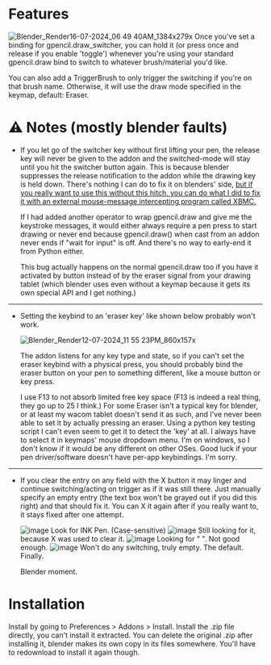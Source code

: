 # Features
![Blender_Render16-07-2024_06 49 40AM_1384x279x](https://github.com/user-attachments/assets/71c71687-2ea3-4c54-8df1-9b26de5f9d9a)
Once you've set a binding for gpencil.draw_switcher, you can hold it (or press once and release if you enable 'toggle') whenever you're using your standard gpencil.draw bind to switch to whatever brush/material you'd like.

You can also add a TriggerBrush to only trigger the switching if you're on that brush name. Otherwise, it will use the draw mode specified in the keymap, default: Eraser.
# ⚠ Notes (mostly blender faults)
- If you let go of the switcher key without first lifting your pen, the release key will never be given to the addon and the switched-mode will stay until you hit the switcher button again.
  This is because blender suppresses the release notification to the addon while the drawing key is held down. There's nothing I can do to fix it on blenders' side, [but if you really want to use this without this hitch, you can do what I did to fix it with an external mouse-message intercepting program called XBMC.](https://github.com/Splits285/Gpencil_draw_switcher/wiki/A-trick-to-avoid-your-eraser-button-lifting-before-your-pen-(requires-an-external-app))

  If I had added another operator to wrap gpencil.draw and give me the keystroke messages, it would either always require a pen press to start drawing or never end because gpencil.draw() when cast from an addon never ends if "wait for input" is off. And there's no way to early-end it from Python either.
  
  This bug actually happens on the normal gpencil.draw too if you have it activated by button instead of by the eraser signal from your drawing tablet (which blender uses even without a keymap because it gets its own special API and I get nothing.)
****
- Setting the keybind to an 'eraser key' like shown below probably won't work.

  ![Blender_Render12-07-2024_11 55 23PM_860x157x](https://github.com/user-attachments/assets/7899484e-99e9-4b84-baab-63e04552bb1b)

  The addon listens for any key type and state, so if you can't set the eraser keybind with a physical press, you should probably bind the eraser button on your pen to something different, like a mouse button or key press.

  I use F13 to not absorb limited free key space (F13 is indeed a real thing, they go up to 25 I think.)
  For some Eraser isn't a typical key for blender, or at least my wacom tablet doesn't send it as such, and I've never been able to set it by actually pressing an eraser. Using a python key testing script I can't even seem to get it to detect the 'key' at all. I always have to select it in keymaps' mouse dropdown menu. I'm on windows, so I don't know if it would be any different on other OSes.
  Good luck if your pen driver/software doesn't have per-app keybindings. I'm sorry.
  
****
- If you clear the entry on any field with the X button it may linger and continue switching/acting on trigger as if it was still there. Just manually specify an empty entry (the text box won't be grayed out if you did this right) and that should fix it. You can X it again after if you really want to, it stays fixed after one attempt.

   ![image](https://github.com/user-attachments/assets/b340d50a-f74a-4ffb-9b0d-50e193c1e665) Look for INK Pen. (Case-sensitive)
   ![image](https://github.com/user-attachments/assets/b1c583a3-699d-40f8-9d2e-81e268ac3b7e) Still looking for it, because X was used to clear it.
   ![image](https://github.com/user-attachments/assets/aeb1d16d-0d87-42b2-836e-c78e545d7971) Looking for " ". Not good enough.
   ![image](https://github.com/user-attachments/assets/8be09ee7-c562-485d-80d4-b4f42330f3b9) Won't do any switching, truly empty. The default. Finally.

   Blender moment.

# Installation
Install by going to Preferences > Addons > Install. Install the .zip file directly, you can't install it extracted.
You can delete the original .zip after installing it, blender makes its own copy in its files somewhere. You'll have to redownload to install it again though.
